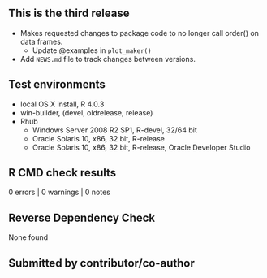 ## This is the third release
* Makes requested changes to package code to no longer call order() on data frames.
  * Update @examples in `plot_maker()`
* Add `NEWS.md` file to track changes between versions.

## Test environments
* local OS X install, R 4.0.3
* win-builder, (devel, oldrelease, release)
* Rhub
  * Windows Server 2008 R2 SP1, R-devel, 32/64 bit
  * Oracle Solaris 10, x86, 32 bit, R-release
  * Oracle Solaris 10, x86, 32 bit, R-release, Oracle Developer Studio 
  
## R CMD check results
0 errors | 0 warnings | 0 notes

## Reverse Dependency Check
None found

## Submitted by contributor/co-author
